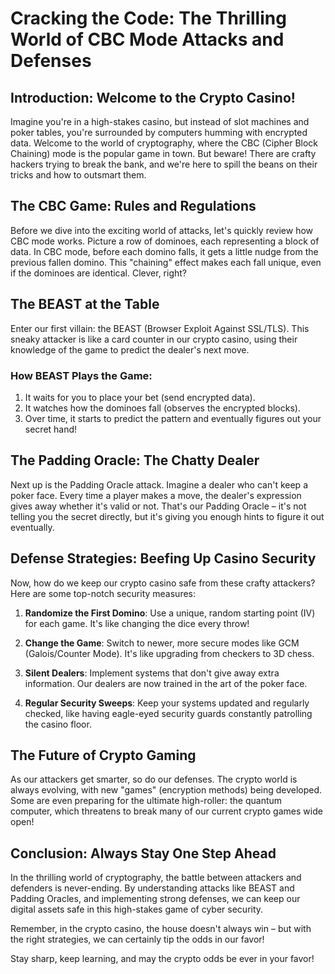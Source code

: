 # Cracking the Code: The Thrilling World of CBC Mode Attacks and Defenses

## Introduction: Welcome to the Crypto Casino!

Imagine you're in a high-stakes casino, but instead of slot machines and poker tables, you're surrounded by computers humming with encrypted data. Welcome to the world of cryptography, where the CBC (Cipher Block Chaining) mode is the popular game in town. But beware! There are crafty hackers trying to break the bank, and we're here to spill the beans on their tricks and how to outsmart them.

## The CBC Game: Rules and Regulations

Before we dive into the exciting world of attacks, let's quickly review how CBC mode works. Picture a row of dominoes, each representing a block of data. In CBC mode, before each domino falls, it gets a little nudge from the previous fallen domino. This "chaining" effect makes each fall unique, even if the dominoes are identical. Clever, right?

## The BEAST at the Table

Enter our first villain: the BEAST (Browser Exploit Against SSL/TLS). This sneaky attacker is like a card counter in our crypto casino, using their knowledge of the game to predict the dealer's next move.

### How BEAST Plays the Game:

1. It waits for you to place your bet (send encrypted data).
2. It watches how the dominoes fall (observes the encrypted blocks).
3. Over time, it starts to predict the pattern and eventually figures out your secret hand!

## The Padding Oracle: The Chatty Dealer

Next up is the Padding Oracle attack. Imagine a dealer who can't keep a poker face. Every time a player makes a move, the dealer's expression gives away whether it's valid or not. That's our Padding Oracle – it's not telling you the secret directly, but it's giving you enough hints to figure it out eventually.

## Defense Strategies: Beefing Up Casino Security

Now, how do we keep our crypto casino safe from these crafty attackers? Here are some top-notch security measures:

1. **Randomize the First Domino**: Use a unique, random starting point (IV) for each game. It's like changing the dice every throw!

2. **Change the Game**: Switch to newer, more secure modes like GCM (Galois/Counter Mode). It's like upgrading from checkers to 3D chess.

3. **Silent Dealers**: Implement systems that don't give away extra information. Our dealers are now trained in the art of the poker face.

4. **Regular Security Sweeps**: Keep your systems updated and regularly checked, like having eagle-eyed security guards constantly patrolling the casino floor.

## The Future of Crypto Gaming

As our attackers get smarter, so do our defenses. The crypto world is always evolving, with new "games" (encryption methods) being developed. Some are even preparing for the ultimate high-roller: the quantum computer, which threatens to break many of our current crypto games wide open!

## Conclusion: Always Stay One Step Ahead

In the thrilling world of cryptography, the battle between attackers and defenders is never-ending. By understanding attacks like BEAST and Padding Oracles, and implementing strong defenses, we can keep our digital assets safe in this high-stakes game of cyber security.

Remember, in the crypto casino, the house doesn't always win – but with the right strategies, we can certainly tip the odds in our favor!

Stay sharp, keep learning, and may the crypto odds be ever in your favor!